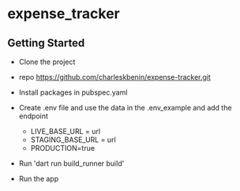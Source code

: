 # expense_tracker


## Getting Started

- Clone the project
- repo https://github.com/charleskbenin/expense-tracker.git

- Install packages in pubspec.yaml
- Create .env file and use the data in the .env_example and add the endpoint
  - LIVE_BASE_URL = url
  - STAGING_BASE_URL = url 
  - PRODUCTION=true
- Run 'dart run build_runner build'
- Run the app
